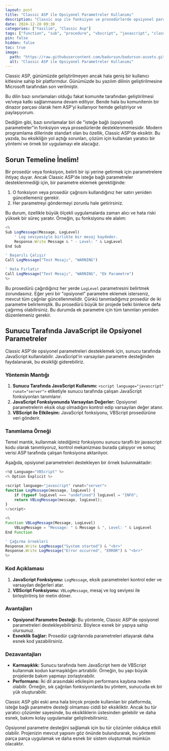 ```yaml
---
layout: post
title: "Classic ASP ile Opsiyonel Parametreler Kullanımı"
description: "Classic asp ile fonksiyon ve prosedürlerde opsiyonel parametre kullanımının yolunu keşfediyoruz"
date: 2024-12-28 09:30
categories: ["Yazilim", "Classic Asp"]
tags: ["function", "sub", "procedure", "vbscript", "javascript", "classic-asp"]
pin: false
hidden: false
toc: true
image:
  path: "https://raw.githubusercontent.com/badursun/badursun-assets.github.io/refs/heads/main/img/classic-asp-ile-opsiyonel-parametreler-kullanimi-67701de4aa29d.webp"
  alt: "Classic ASP ile Opsiyonel Parametreler Kullanımı"
---
```


Classic ASP, günümüzde geliştirilmeyen ancak hala geniş bir kullanıcı kitlesine sahip bir platformdur. Günümüzde bu yazılım dilinin geliştirilmesine Microsoft tarafından son verilmiştir.&#x20;

Bu dilin bazı sınırlamaları olduğu fakat komunite tarafından geliştirilmesi ve/veya katkı sağlanmasına devam ediliyor. Bende hala bu komunitenin bir dinazor parçası olarak hem ASP'yi kullanıyor hemde geliştiriyor ve paylaşıyorum.

Dediğim gibi, bazı sınırlamalar  biri de "isteğe bağlı (opsiyonel) parametreler"in fonksiyon veya prosedürlerde desteklenmemesidir. Modern programlama dillerinde standart olan bu özellik, Classic ASP'de eksiktir. Bu yazıda, bu eksikliğin yol açtığı sorunları, çözüm için kullanılan yaratıcı bir yöntemi ve örnek bir uygulamayı ele alacağız.

## Sorun Temeline İnelim!

Bir prosedür veya fonksiyon, belirli bir işi yerine getirmek için parametrelere ihtiyaç duyar. Ancak Classic ASP'de isteğe bağlı parametreler desteklenmediği için, bir parametre eklemek gerektiğinde:

1. O fonksiyon veya prosedür çağrısını kullandığınız her satırı yeniden güncellemeniz gerekir.
2. Her parametreyi göndermeyi zorunlu hale getirirsiniz.

Bu durum, özellikle büyük ölçekli uygulamalarda zaman alıcı ve hata riski yüksek bir süreç yaratır. Örneğin, şu fonksiyonu ele alalım:

```javascript
<%
Sub LogMessage(Message, LogLevel)
    ' Log seviyesiyle birlikte bir mesaj kaydeder.
    Response.Write Message & " - Level: " & LogLevel
End Sub 

' Başarılı Çalışır
Call LogMessage("Test Mesajı", "WARNING")

' Hata Fırlatır
Call LogMessage("Test Mesajı", "WARNING", "Ek Parametre")
%>
```

Bu prosedürü çağırdığınız her yerde `LogLevel` parametresini belirtmek zorundasınız. Eğer yeni bir "opsiyonel" parametre eklemek isterseniz, mevcut tüm çağrılar güncellenmelidir. Çünkü tanımladığımız prosedür de iki parametre belirlemiştik. Bu prosedürü büyük bir projede belki binlerce defa çağırmış olabilirsiniz. Bu durumda ek parametre için tüm tanımları yeniden düzenlemeniz gerekir.

## Sunucu Tarafında JavaScript ile Opsiyonel Parametreler

Classic ASP'de opsiyonel parametreleri desteklemek için, sunucu tarafında JavaScript kullanılabilir. JavaScript'in varsayılan parametre desteğinden faydalanarak, bu eksikliği giderebiliriz.

### Yöntemin Mantığı

1. **Sunucu Tarafında JavaScript Kullanımı:** `<script language="javascript" runat="server">` etiketiyle sunucu tarafında çalışan JavaScript fonksiyonları tanımlanır.
2. **JavaScript Fonksiyonunda Varsayılan Değerler:** Opsiyonel parametrelerin eksik olup olmadığını kontrol edip varsayılan değer atanır.
3. **VBScript ile Etkileşim:** JavaScript fonksiyonu, VBScript prosedürüne veri gönderir.

### Tanımlama Örneği

Temel mantık, kullanmak istediğimiz fonksiyonu sunucu taraflı bir javascript kodu olarak tanımlıyoruz, kontrol mekanizması burada çalışıyor ve sonuç verisi ASP tarafında çalışan fonksiyona aktarılıyor.

Aşağıda, opsiyonel parametreleri destekleyen bir örnek bulunmaktadır:

```javascript
<%@ Language="VBScript" %>
<% Option Explicit %>

<script language="javascript" runat="server">
function LogMessage(message, logLevel) {
    if (typeof logLevel === "undefined") logLevel = "INFO";
    return VBLogMessage(message, logLevel);
}
</script>

<%
Function VBLogMessage(Message, LogLevel)
    VBLogMessage = "Message: " & Message & ", Level: " & LogLevel
End Function

' Çağırma örnekleri
Response.Write LogMessage("System started") & "<br>"
Response.Write LogMessage("Error occurred", "ERROR") & "<br>"
%>

```

### Kod Açıklaması

1. **JavaScript Fonksiyonu:** `LogMessage`, eksik parametreleri kontrol eder ve varsayılan değerleri atar.
2. **VBScript Fonksiyonu:** `VBLogMessage`, mesaj ve log seviyesi ile birleştirilmiş bir metin döner.

### Avantajları

- **Opsiyonel Parametre Desteği:** Bu yöntemle, Classic ASP'de opsiyonel parametreleri destekleyebilirsiniz. Böylece esnek bir yapıya sahip olursunuz.
- **Esneklik Sağlar:** Prosedür çağrılarında parametreleri atlayarak daha esnek kod yazabilirsiniz.

### Dezavantajları

- **Karmaşıklık:** Sunucu tarafında hem JavaScript hem de VBScript kullanmak kodun karmaşıklığını artırabilir. Örneğin, bu yapı büyük projelerde bakım yapmayı zorlaştırabilir.
- **Performans:** İki dil arasındaki etkileşim performans kaybına neden olabilir. Örneğin, sık çağrılan fonksiyonlarda bu yöntem, sunucuda ek bir yük oluşturabilir.

Classic ASP gibi eski ama hala birçok projede kullanılan bir platformda, isteğe bağlı parametre desteği olmaması ciddi bir eksikliktir. Ancak bu tür yaratıcı çözümler sayesinde, bu eksikliklerin üstesinden gelebilir ve daha esnek, bakımı kolay uygulamalar geliştirebilirsiniz.

Opsiyonel parametre desteğini sağlamak için bu tür çözümler oldukça etkili olabilir. Projenizin mevcut yapısını göz önünde bulundurarak, bu yöntemi parça parça uygulamak ve daha esnek bir sistem oluşturmak mümkün olacaktır.